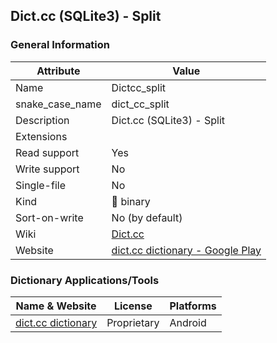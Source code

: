 
## Dict.cc (SQLite3) - Split ##

### General Information ###
Attribute | Value
--------- | -------
Name | Dictcc_split
snake_case_name | dict_cc_split
Description | Dict.cc (SQLite3) - Split
Extensions | 
Read support | Yes
Write support | No
Single-file | No
Kind | 🔢 binary
Sort-on-write | No (by default)
Wiki | [Dict.cc](https://en.wikipedia.org/wiki/Dict.cc)
Website | [dict.cc dictionary - Google Play](https://play.google.com/store/apps/details?id=cc.dict.dictcc)






### Dictionary Applications/Tools ###
Name & Website | License | Platforms
-------------- | ------- | ---------
[dict.cc dictionary](https://play.google.com/store/apps/details?id=cc.dict.dictcc) | Proprietary | Android
